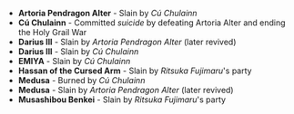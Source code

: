 - **Artoria Pendragon Alter** - Slain by _Cú Chulainn_
- **Cú Chulainn** - Committed _suicide_ by defeating Artoria Alter and ending the Holy Grail War
- **Darius III** - Slain by _Artoria Pendragon Alter_ (later revived)
- **Darius III** - Slain by _Cú Chulainn_
- **EMIYA** - Slain by _Cú Chulainn_
- **Hassan of the Cursed Arm** - Slain by _Ritsuka Fujimaru_'s party
- **Medusa** - Burned by _Cú Chulainn_
- **Medusa** - Slain by _Artoria Pendragon Alter_ (later revived)
- **Musashibou Benkei** - Slain by _Ritsuka Fujimaru_'s party